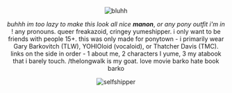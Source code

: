 <div align="center">

![bluhh](https://media1.tenor.com/m/x5Wyg25v5-QAAAAC/gary-barkovitch-the-long-walk.gif)

*buhhh im too lazy to make this look all nice*
***manon***, *or any pony outfit i'm in* ! any pronouns. queer freakazoid, cringey yumeshipper.
i only want to be friends with people 15+.
this was only made for ponytown - i primarily wear Gary Barkovitch (TLW), YOHIOloid (vocaloid), or Thatcher Davis (TMC).
links on the side in order - 1 about me, 2 characters I yume, 3 my atabook that i barely touch.
/theIongwalk is my goat. love movie barko hate book barko

![selfshipper](https://64.media.tumblr.com/6a795ed80a482ffccedfc500dd6cfdab/ce41586a4d403397-5f/s250x400/189d2921739add539a9ada067557fb838d34f368.gifv)
